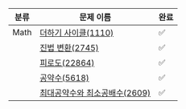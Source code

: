 | 분류 | 문제 이름          | 완료 |
| ------------------- | ---- |  ---- |
| Math | [더하기 사이클(1110)](https://www.acmicpc.net/problem/1110) | ✅
|      | [진법 변환(2745)](https://www.acmicpc.net/problem/2745) | ✅
|      | [피로도(22864)](https://www.acmicpc.net/problem/22864)| ✅
|      | [공약수(5618)](https://www.acmicpc.net/problem/5618)| ✅
|      | [최대공약수와 최소공배수(2609)](https://www.acmicpc.net/problem/2609)| ✅